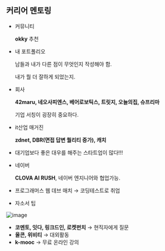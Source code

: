 ## 커리어 멘토링 

- 커뮤니티
    
    **okky** 추천 
    
- 내 포트폴리오
    
    남들과 내가 다른 점이 무엇인지 작성해야 함. 
    
    내가 뭘 더 잘하게 되었는지. 
    
- 회사
    
    **42maru, 네오사피엔스, 베어로보틱스, 트릿지, 오늘의집, 슈프리마** 
    
    기업 서칭이 굉장히 중요하다. 
    
- it산업 매거진
    
    **zdnet, DBR(면접 답변 퀄리티 증가), 캐치** 
    
- 대기업보다 좋은 대우를 해주는 스타트업이 많다!!!
- 네이버
    
    **CLOVA AI RUSH**, 네이버 엔지니어와 협업가능. 
    
- 프로그래머스 웹 데브 매치 → 코딩테스트로 취업
- 자소서 팁
    
![image](https://user-images.githubusercontent.com/95389515/197488649-93f5e3cb-df47-4b08-accb-333caed54840.png)

- **코멘토, 잇다, 링크드인, 로켓펀치** → 현직자에게 질문
- **올콘, 위비티** → 대외활동
- **k-mooc** → 무료 온라인 강의
